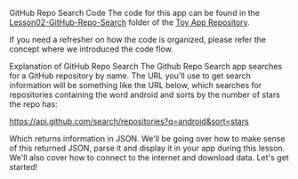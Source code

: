 GitHub Repo Search Code
The code for this app can be found in the [Lesson02-GitHub-Repo-Search](https://github.com/udacity/ud851-Exercises/tree/student/Lesson02-GitHub-Repo-Search) folder of the [Toy App Repository](https://github.com/udacity/ud851-Exercises).

If you need a refresher on how the code is organized, please refer the concept where we introduced the code flow.

Explanation of GitHub Repo Search
The Github Repo Search app searches for a GitHub repository by name. The URL you'll use to get search information will be something like the URL below, which searches for repositories containing the word android and sorts by the number of stars the repo has:

https://api.github.com/search/repositories?q=android&sort=stars

Which returns information in JSON. We'll be going over how to make sense of this returned JSON, parse it and display it in your app during this lesson. We'll also cover how to connect to the internet and download data. Let's get started!

